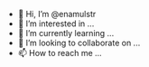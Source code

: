 - 👋 Hi, I’m @enamulstr
- 👀 I’m interested in ...
- 🌱 I’m currently learning ...
- 💞️ I’m looking to collaborate on ...
- 📫 How to reach me ...

<!---
enamulstr/enamulstr is a ✨ special ✨ repository because its `README.md` (this file) appears on your GitHub profile.
You can click the Preview link to take a look at your changes.
--->
